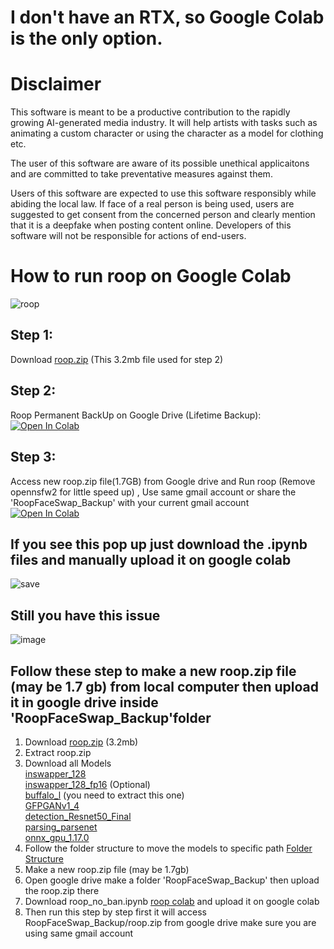 # I don't have an RTX, so Google Colab is the only option.
# Disclaimer
This software is meant to be a productive contribution to the rapidly growing AI-generated media industry. It will help artists with tasks such as animating a custom character or using the character as a model for clothing etc.

The user of this software are aware of its possible unethical applicaitons and are committed to take preventative measures against them.

Users of this software are expected to use this software responsibly while abiding the local law. If face of a real person is being used, users are suggested to get consent from the concerned person and clearly mention that it is a deepfake when posting content online. Developers of this software will not be responsible for actions of end-users.



# How to run roop on Google Colab 

![roop](https://github.com/neuralfalcon/roop_colab/assets/139750329/253d85a7-d06e-4758-b3e1-507d18d017b6)


## Step 1:
Download [roop.zip](https://github.com/neuralfalcon/roop_colab/raw/main/roop.zip) (This 3.2mb file used for step 2)<br>
## Step 2:
Roop Permanent BackUp on Google Drive (Lifetime Backup): <br>
[![Open In Colab](https://colab.research.google.com/assets/colab-badge.svg)](https://colab.research.google.com/github/neuralfalcon/roop_colab/blob/main/Make_Roop_Backup.ipynb)
## Step 3:
Access new roop.zip file(1.7GB) from Google drive and Run roop (Remove opennsfw2 for little speed up) , Use same gmail account or share the 'RoopFaceSwap_Backup' with your current gmail account<br>
[![Open In Colab](https://colab.research.google.com/assets/colab-badge.svg)](https://colab.research.google.com/github/neuralfalcon/roop_colab/blob/main/roop_no_ban.ipynb)


## If you see this pop up just download the .ipynb files and manually upload it on google colab
![save](https://github.com/neuralfalcon/roop_colab/assets/139750329/33fb5bdd-f8ae-4d71-ab02-f994168026ec)

## Still you have this issue
![image](https://github.com/neuralfalcon/roop_colab/assets/139750329/0faace44-a0b4-4a0a-ac50-3fcb1ed081b2) <br>
## Follow these step to make a new roop.zip file (may be 1.7 gb) from local computer then upload it in google drive inside 'RoopFaceSwap_Backup'folder
1. Download [roop.zip](https://github.com/neuralfalcon/roop_colab/raw/main/roop.zip) (3.2mb)
2. Extract roop.zip
3. Download all Models<br>
[inswapper_128](https://huggingface.co/countfloyd/deepfake/resolve/main/inswapper_128.onnx) <br>
[inswapper_128_fp16](https://github.com/Hillobar/Rope/releases/download/Sapphire/inswapper_128.fp16.onnx) (Optional) <br>
[buffalo_l](https://github.com/deepinsight/insightface/releases/download/v0.7/buffalo_l.zip)   (you need to extract this one)<br>
[GFPGANv1_4 ](https://github.com/TencentARC/GFPGAN/releases/download/v1.3.4/GFPGANv1.4.pth)  <br>
[detection_Resnet50_Final](https://github.com/xinntao/facexlib/releases/download/v0.1.0/detection_Resnet50_Final.pth)  <br>
[parsing_parsenet](https://github.com/xinntao/facexlib/releases/download/v0.2.2/parsing_parsenet.pth) <br>
[onnx_gpu_1.17.0](https://github.com/karaokenerds/python-audio-separator/releases/download/v0.12.1/onnxruntime_gpu-1.17.0-cp310-cp310-linux_x86_64.whl) <br>
4. Follow the folder structure to move the models to specific path
[Folder Structure ](https://github.com/neuralfalcon/roop_colab/blob/main/folder_tree.txt)
5. Make a new roop.zip file (may be 1.7gb)
6. Open google drive make a folder 'RoopFaceSwap_Backup' then upload the roop.zip there
7. Download roop_no_ban.ipynb [roop colab](https://github.com/neuralfalcon/roop_colab/blob/main/roop_no_ban.ipynb) and upload it on google colab
8. Then run this step by step first it will access  RoopFaceSwap_Backup/roop.zip from google drive make sure you are using same gmail account



